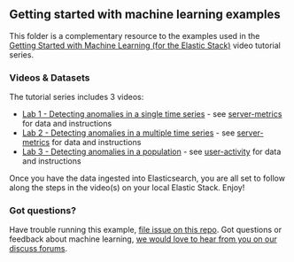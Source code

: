 ## Getting started with machine learning examples

This folder is a complementary resource to the examples used in the [Getting Started with Machine Learning (for the Elastic Stack)](https://www.youtube.com/playlist?list=PLhLSfisesZIsGXp8sLxZiICYWAmdWPYJ8) video tutorial series.

### Videos & Datasets
The tutorial series includes 3 videos:

 - [Lab 1 - Detecting anomalies in a single time series](https://www.elastic.co/videos/machine-learning-tutorial-creating-a-single-metric-job) - see [server-metrics](https://github.com/elastic/examples/tree/master/Machine%20Learning/Getting%20started%20examples/server-metrics) for data and instructions
 - [Lab 2 - Detecting anomalies in a multiple time  series](https://www.elastic.co/videos/machine-learning-tutorial-creating-a-single-metric-job) - see [server-metrics](https://github.com/elastic/examples/tree/master/Machine%20Learning/Getting%20started%20examples/server-metrics) for data and instructions
 - [Lab 3 - Detecting anomalies in a population](www.elastic.co/videos/machine-learning-lab-3-detect-outliers-in-a-population) - see [user-activity](https://github.com/elastic/examples/tree/master/Machine%20Learning/Getting%20started%20examples/user-activity) for data and instructions

Once you have the data ingested into Elasticsearch, you are all set to follow along the steps in the video(s) on your local Elastic Stack. Enjoy!

### Got questions?

   Have trouble running this example, [file issue on this repo](https://github.com/elastic/examples/issues/new). Got questions or feedback about machine learning, [we would love to hear from you on our discuss forums](https://discuss.elastic.co/c/x-pack).
